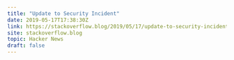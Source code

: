 ```yaml
---
title: "Update to Security Incident"
date: 2019-05-17T17:38:30Z
link: https://stackoverflow.blog/2019/05/17/update-to-security-incident-may-17-2019/?utm_medium=RSS&utm_source=hune
site: stackoverflow.blog
topic: Hacker News
draft: false
---
```

